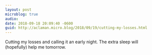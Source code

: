 ```yaml
---
layout: post
microblog: true
audio: 
date: 2018-09-18 20:09:40 -0600
guid: http://aclaman.micro.blog/2018/09/19/cutting-my-losses.html
---
```

Cutting my losses and calling it an early night. The extra sleep will (hopefully) help me tomorrow.
